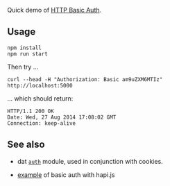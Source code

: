 Quick demo of [HTTP Basic Auth](http://en.wikipedia.org/wiki/Basic_access_authentication).


## Usage

    npm install
    npm run start

Then try ...

    curl --head -H "Authorization: Basic am9uZXM6MTIz" http://localhost:5000

... which should return:

    HTTP/1.1 200 OK
    Date: Wed, 27 Aug 2014 17:08:02 GMT
    Connection: keep-alive


## See also

* dat [`auth`](https://github.com/maxogden/dat/blob/master/lib/auth.js) module,
  used in conjunction with cookies.

* [example](https://github.com/joyrexus/sandbox/tree/master/hapi-auth) of basic auth with hapi.js
